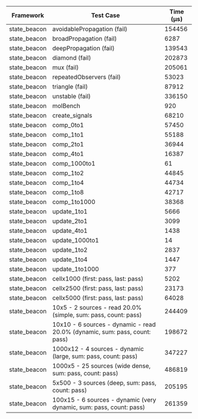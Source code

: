 | Framework | Test Case | Time (μs) |
| --- | --- | --- |
| state_beacon | avoidablePropagation (fail) | 154456 |
| state_beacon | broadPropagation (fail) | 6287 |
| state_beacon | deepPropagation (fail) | 139543 |
| state_beacon | diamond (fail) | 202873 |
| state_beacon | mux (fail) | 205061 |
| state_beacon | repeatedObservers (fail) | 53023 |
| state_beacon | triangle (fail) | 87912 |
| state_beacon | unstable (fail) | 336150 |
| state_beacon | molBench | 920 |
| state_beacon | create_signals | 68210 |
| state_beacon | comp_0to1 | 57450 |
| state_beacon | comp_1to1 | 55188 |
| state_beacon | comp_2to1 | 36944 |
| state_beacon | comp_4to1 | 16387 |
| state_beacon | comp_1000to1 | 61 |
| state_beacon | comp_1to2 | 44845 |
| state_beacon | comp_1to4 | 44734 |
| state_beacon | comp_1to8 | 42717 |
| state_beacon | comp_1to1000 | 38368 |
| state_beacon | update_1to1 | 5666 |
| state_beacon | update_2to1 | 3099 |
| state_beacon | update_4to1 | 1438 |
| state_beacon | update_1000to1 | 14 |
| state_beacon | update_1to2 | 2837 |
| state_beacon | update_1to4 | 1447 |
| state_beacon | update_1to1000 | 377 |
| state_beacon | cellx1000 (first: pass, last: pass) | 5202 |
| state_beacon | cellx2500 (first: pass, last: pass) | 23173 |
| state_beacon | cellx5000 (first: pass, last: pass) | 64028 |
| state_beacon | 10x5 - 2 sources - read 20.0% (simple, sum: pass, count: pass) | 244409 |
| state_beacon | 10x10 - 6 sources - dynamic - read 20.0% (dynamic, sum: pass, count: pass) | 198672 |
| state_beacon | 1000x12 - 4 sources - dynamic (large, sum: pass, count: pass) | 347227 |
| state_beacon | 1000x5 - 25 sources (wide dense, sum: pass, count: pass) | 486819 |
| state_beacon | 5x500 - 3 sources (deep, sum: pass, count: pass) | 205195 |
| state_beacon | 100x15 - 6 sources - dynamic (very dynamic, sum: pass, count: pass) | 261359 |
